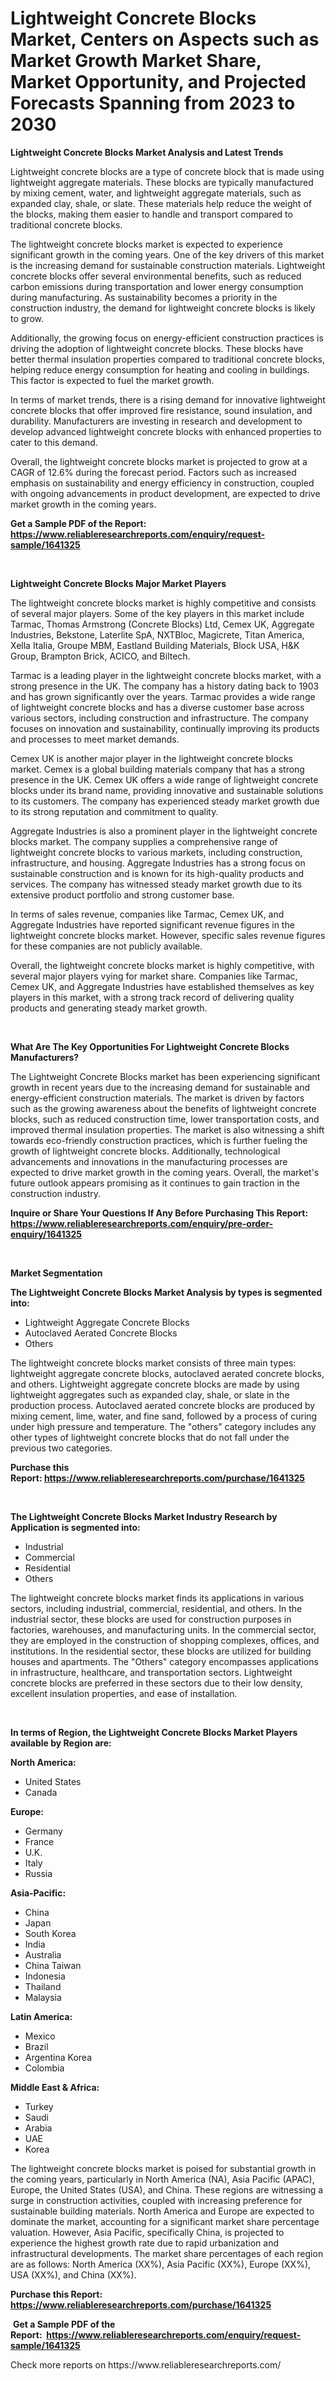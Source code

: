 <p><h1>Lightweight Concrete Blocks Market, Centers on Aspects such as Market Growth Market Share, Market Opportunity, and Projected Forecasts Spanning from 2023 to 2030</h1></p><p><strong>Lightweight Concrete Blocks Market Analysis and Latest Trends</strong></p>
<p><p>Lightweight concrete blocks are a type of concrete block that is made using lightweight aggregate materials. These blocks are typically manufactured by mixing cement, water, and lightweight aggregate materials, such as expanded clay, shale, or slate. These materials help reduce the weight of the blocks, making them easier to handle and transport compared to traditional concrete blocks.</p><p>The lightweight concrete blocks market is expected to experience significant growth in the coming years. One of the key drivers of this market is the increasing demand for sustainable construction materials. Lightweight concrete blocks offer several environmental benefits, such as reduced carbon emissions during transportation and lower energy consumption during manufacturing. As sustainability becomes a priority in the construction industry, the demand for lightweight concrete blocks is likely to grow.</p><p>Additionally, the growing focus on energy-efficient construction practices is driving the adoption of lightweight concrete blocks. These blocks have better thermal insulation properties compared to traditional concrete blocks, helping reduce energy consumption for heating and cooling in buildings. This factor is expected to fuel the market growth.</p><p>In terms of market trends, there is a rising demand for innovative lightweight concrete blocks that offer improved fire resistance, sound insulation, and durability. Manufacturers are investing in research and development to develop advanced lightweight concrete blocks with enhanced properties to cater to this demand.</p><p>Overall, the lightweight concrete blocks market is projected to grow at a CAGR of 12.6% during the forecast period. Factors such as increased emphasis on sustainability and energy efficiency in construction, coupled with ongoing advancements in product development, are expected to drive market growth in the coming years.</p></p>
<p><strong>Get a Sample PDF of the Report:&nbsp; <a href="https://www.reliableresearchreports.com/enquiry/request-sample/1641325">https://www.reliableresearchreports.com/enquiry/request-sample/1641325</a></strong></p>
<p>&nbsp;</p>
<p><strong>Lightweight Concrete Blocks Major Market Players</strong></p>
<p><p>The lightweight concrete blocks market is highly competitive and consists of several major players. Some of the key players in this market include Tarmac, Thomas Armstrong (Concrete Blocks) Ltd, Cemex UK, Aggregate Industries, Bekstone, Laterlite SpA, NXTBloc, Magicrete, Titan America, Xella Italia, Groupe MBM, Eastland Building Materials, Block USA, H&K Group, Brampton Brick, ACICO, and Biltech.</p><p>Tarmac is a leading player in the lightweight concrete blocks market, with a strong presence in the UK. The company has a history dating back to 1903 and has grown significantly over the years. Tarmac provides a wide range of lightweight concrete blocks and has a diverse customer base across various sectors, including construction and infrastructure. The company focuses on innovation and sustainability, continually improving its products and processes to meet market demands.</p><p>Cemex UK is another major player in the lightweight concrete blocks market. Cemex is a global building materials company that has a strong presence in the UK. Cemex UK offers a wide range of lightweight concrete blocks under its brand name, providing innovative and sustainable solutions to its customers. The company has experienced steady market growth due to its strong reputation and commitment to quality.</p><p>Aggregate Industries is also a prominent player in the lightweight concrete blocks market. The company supplies a comprehensive range of lightweight concrete blocks to various markets, including construction, infrastructure, and housing. Aggregate Industries has a strong focus on sustainable construction and is known for its high-quality products and services. The company has witnessed steady market growth due to its extensive product portfolio and strong customer base.</p><p>In terms of sales revenue, companies like Tarmac, Cemex UK, and Aggregate Industries have reported significant revenue figures in the lightweight concrete blocks market. However, specific sales revenue figures for these companies are not publicly available.</p><p>Overall, the lightweight concrete blocks market is highly competitive, with several major players vying for market share. Companies like Tarmac, Cemex UK, and Aggregate Industries have established themselves as key players in this market, with a strong track record of delivering quality products and generating steady market growth.</p></p>
<p>&nbsp;</p>
<p><strong>What Are The Key Opportunities For Lightweight Concrete Blocks Manufacturers?</strong></p>
<p><p>The Lightweight Concrete Blocks market has been experiencing significant growth in recent years due to the increasing demand for sustainable and energy-efficient construction materials. The market is driven by factors such as the growing awareness about the benefits of lightweight concrete blocks, such as reduced construction time, lower transportation costs, and improved thermal insulation properties. The market is also witnessing a shift towards eco-friendly construction practices, which is further fueling the growth of lightweight concrete blocks. Additionally, technological advancements and innovations in the manufacturing processes are expected to drive market growth in the coming years. Overall, the market's future outlook appears promising as it continues to gain traction in the construction industry.</p></p>
<p><strong>Inquire or Share Your Questions If Any Before Purchasing This Report: <a href="https://www.reliableresearchreports.com/enquiry/pre-order-enquiry/1641325">https://www.reliableresearchreports.com/enquiry/pre-order-enquiry/1641325</a></strong></p>
<p>&nbsp;</p>
<p><strong>Market Segmentation</strong></p>
<p><strong>The Lightweight Concrete Blocks Market Analysis by types is segmented into:</strong></p>
<p><ul><li>Lightweight Aggregate Concrete Blocks</li><li>Autoclaved Aerated Concrete Blocks</li><li>Others</li></ul></p>
<p><p>The lightweight concrete blocks market consists of three main types: lightweight aggregate concrete blocks, autoclaved aerated concrete blocks, and others. Lightweight aggregate concrete blocks are made by using lightweight aggregates such as expanded clay, shale, or slate in the production process. Autoclaved aerated concrete blocks are produced by mixing cement, lime, water, and fine sand, followed by a process of curing under high pressure and temperature. The "others" category includes any other types of lightweight concrete blocks that do not fall under the previous two categories.</p></p>
<p><strong>Purchase this Report:&nbsp;<a href="https://www.reliableresearchreports.com/purchase/1641325">https://www.reliableresearchreports.com/purchase/1641325</a></strong></p>
<p>&nbsp;</p>
<p><strong>The Lightweight Concrete Blocks Market Industry Research by Application is segmented into:</strong></p>
<p><ul><li>Industrial</li><li>Commercial</li><li>Residential</li><li>Others</li></ul></p>
<p><p>The lightweight concrete blocks market finds its applications in various sectors, including industrial, commercial, residential, and others. In the industrial sector, these blocks are used for construction purposes in factories, warehouses, and manufacturing units. In the commercial sector, they are employed in the construction of shopping complexes, offices, and institutions. In the residential sector, these blocks are utilized for building houses and apartments. The "Others" category encompasses applications in infrastructure, healthcare, and transportation sectors. Lightweight concrete blocks are preferred in these sectors due to their low density, excellent insulation properties, and ease of installation.</p></p>
<p>&nbsp;</p>
<p><strong>In terms of Region, the Lightweight Concrete Blocks Market Players available by Region are:</strong></p>
<p>
    <p> <strong> North America: </strong>
        <ul>
            <li>United States</li>
            <li>Canada</li>
        </ul>
        </p> 
    <p> <strong> Europe: </strong>
        <ul>
            <li>Germany</li>
            <li>France</li>
            <li>U.K.</li>
            <li>Italy</li>
            <li>Russia</li>
        </ul>
        </p> 
    <p> <strong> Asia-Pacific: </strong>
        <ul>
            <li>China</li>
            <li>Japan</li>
            <li>South Korea</li>
            <li>India</li>
            <li>Australia</li>
            <li>China Taiwan</li>
            <li>Indonesia</li>
            <li>Thailand</li>
            <li>Malaysia</li>
        </ul>
        </p> 
    <p> <strong> Latin America: </strong>
        <ul>
            <li>Mexico</li>
            <li>Brazil</li>
            <li>Argentina Korea</li>
            <li>Colombia</li>
        </ul>
        </p> 
    <p> <strong> Middle East & Africa: </strong>
        <ul>
            <li>Turkey</li>
            <li>Saudi</li>
            <li>Arabia</li>
            <li>UAE</li>
            <li>Korea</li>
        </ul>
    </p>
    </p>
<p><p>The lightweight concrete blocks market is poised for substantial growth in the coming years, particularly in North America (NA), Asia Pacific (APAC), Europe, the United States (USA), and China. These regions are witnessing a surge in construction activities, coupled with increasing preference for sustainable building materials. North America and Europe are expected to dominate the market, accounting for a significant market share percentage valuation. However, Asia Pacific, specifically China, is projected to experience the highest growth rate due to rapid urbanization and infrastructural developments. The market share percentages of each region are as follows: North America (XX%), Asia Pacific (XX%), Europe (XX%), USA (XX%), and China (XX%).</p></p>
<p><strong>Purchase this Report: <a href="https://www.reliableresearchreports.com/purchase/1641325">https://www.reliableresearchreports.com/purchase/1641325</a></strong></p>
<p>&nbsp;<strong>Get a Sample PDF of the Report:&nbsp;&nbsp;<a href="https://www.reliableresearchreports.com/enquiry/request-sample/1641325">https://www.reliableresearchreports.com/enquiry/request-sample/1641325</a></strong></p>
<p><strong></strong></p>
<p>Check more reports on https://www.reliableresearchreports.com/</p>